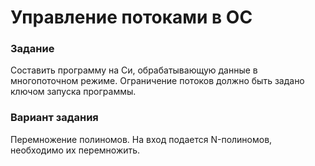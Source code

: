 # Управление потоками в ОС

### Задание
Составить программу на Си, обрабатывающую данные в многопоточном режиме. Ограничение потоков должно быть задано ключом запуска программы.

### Вариант задания
Перемножение полиномов. На вход подается N-полиномов, необходимо их перемножить.
